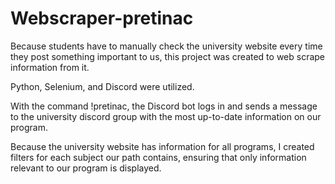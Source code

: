 # Webscraper-pretinac

Because students have to manually check the university website every time they post something important to us, this project was created to web scrape information from it.

Python, Selenium, and Discord were utilized.

With the command !pretinac, the Discord bot logs in and sends a message to the university discord group with the most up-to-date information on our program.

Because the university website has information for all programs, I created filters for each subject our path contains, ensuring that only information relevant to our program is displayed.
